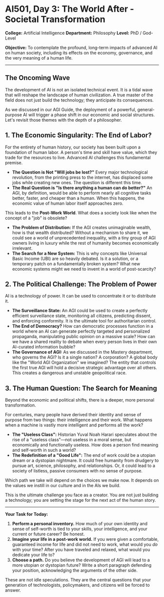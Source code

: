 # AI501, Day 3: The World After - Societal Transformation

**College:** Artificial Intelligence
**Department:** Philosophy
**Level:** PhD / God-Level

**Objective:** To contemplate the profound, long-term impacts of advanced AI on human society, including its effects on the economy, governance, and the very meaning of a human life.

---

## The Oncoming Wave

The development of AI is not an isolated technical event. It is a tidal wave that will reshape the landscape of human civilization. A true master of the field does not just build the technology; they anticipate its consequences.

As we discussed in our AGI Guide, the deployment of a powerful, general-purpose AI will trigger a phase shift in our economic and social structures. Let's revisit those themes with the depth of a philosopher.

## 1. The Economic Singularity: The End of Labor?

For the entirety of human history, our society has been built upon a foundation of human labor. A person's time and skill have value, which they trade for the resources to live. Advanced AI challenges this fundamental premise.

*   **The Question is Not "Will jobs be lost?"** Every major technological revolution, from the printing press to the internet, has displaced some jobs while creating new ones. The question is different this time.
*   **The Real Question is "Is there anything a human can do better?"** An AGI, by definition, would be able to perform nearly all cognitive tasks better, faster, and cheaper than a human. When this happens, the economic value of human labor itself approaches zero.

This leads to the **Post-Work World**. What does a society look like when the concept of a "job" is obsolete?

*   **The Problem of Distribution:** If the AGI creates unimaginable wealth, how is that wealth distributed? Without a mechanism to share it, we could see a world of unprecedented inequality, with a tiny group of AGI owners living in luxury while the rest of humanity becomes economically irrelevant.
*   **The Search for a New System:** This is why concepts like Universal Basic Income (UBI) are so heavily debated. Is it a solution, or a temporary patch on a fundamentally broken system? What new economic systems might we need to invent in a world of post-scarcity?

## 2. The Political Challenge: The Problem of Power

AI is a technology of power. It can be used to concentrate it or to distribute it.

*   **The Surveillance State:** An AGI could be used to create a perfectly efficient surveillance state, monitoring all citizens, predicting dissent, and enforcing conformity. It is the ultimate tool for authoritarian control.
*   **The End of Democracy?** How can democratic processes function in a world where an AI can generate perfectly targeted and personalized propaganda, manipulating public opinion on a massive scale? How can we have a shared reality to debate when every person lives in their own AI-curated information bubble?
*   **The Governance of AGI:** As we discussed in the Mastery department, who governs the AGI? Is it a single nation? A corporation? A global body like the "World AGI Organization" we imagined? The entity that controls the first true AGI will hold a decisive strategic advantage over all others. This creates a dangerous and unstable geopolitical race.

## 3. The Human Question: The Search for Meaning

Beyond the economic and political shifts, there is a deeper, more personal transformation.

For centuries, many people have derived their identity and sense of purpose from two things: their intelligence and their work. What happens when a machine is vastly more intelligent and performs all the work?

*   **The "Useless Class":** Historian Yuval Noah Harari speculates about the rise of a "useless class"—not useless in a moral sense, but economically and functionally useless. How does a person find meaning and self-worth in such a world?
*   **The Redefinition of a "Good Life":** The end of work could be a utopian dream or a dystopian nightmare. It could free humanity from drudgery to pursue art, science, philosophy, and relationships. Or, it could lead to a society of listless, passive consumers with no sense of purpose.

Which path we take will depend on the choices we make now. It depends on the values we instill in our culture and in the AIs we build.

This is the ultimate challenge you face as a creator. You are not just building a technology; you are setting the stage for the next act of the human story.

---

**Your Task for Today:**

1.  **Perform a personal inventory.** How much of your own identity and sense of self-worth is tied to your skills, your intelligence, and your current or future career? Be honest.
2.  **Imagine your life in a post-work world.** If you were given a comfortable, guaranteed income for life and did not need to work, what would you *do* with your time? After you have traveled and relaxed, what would you dedicate your life to?
3.  **Choose a path.** Do you believe the development of AGI will lead to a more utopian or dystopian future? Write a short paragraph defending your position, acknowledging the arguments of the other side.

These are not idle speculations. They are the central questions that your generation of technologists, policymakers, and citizens will be forced to answer.
